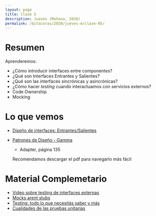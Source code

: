 ```yaml
---
layout: page
title: Clase 5
description: Jueves (Mañana, 2020)
permalink: /bitacoras/2020/jueves-m/clase-05/
---
```

# Resumen

Aprenderemos:

* ¿Cómo introducir interfaces entre componentes?
* ¿Qué son Interfaces Entrantes y Salientes?
* ¿Qué son las interfaces sincrónicas y asincrónicas?
* ¿Cómo hacer _testing_ cuando interactuamos con servicios externos?
* Code Ownership
* Mocking

# Lo que vemos

- [Diseño de interfaces: Entrantes/Salientes](https://docs.google.com/document/d/1LurA-bCEHhCsIPFiFg1rqfIdfe5SdS4wBePfG45nDqg/edit#)
- [Patrones de Diseño - Gamma](https://github.com/deepakkum21/Books/blob/master/Design%20Patterns%20-%20Elements%20of%20Reusable%20Object%20Oriented%20Software%20-%20GOF.pdf)
   - Adapter, página 135

  Recomendamos descargar el pdf para navegarlo más fácil

# Material Complemetario

- [Video sobre testing de interfaces externas](https://www.youtube.com/watch?v=-p7_NUDLRB0&index=1&list=PLTpxfh7PF3OpJSMNNPaYxLJii3Xm7PPA_)
- [Mocks arent stubs](https://martinfowler.com/articles/mocksArentStubs.html)
- [Testing: todo lo que necesitás saber y más](https://docs.google.com/document/d/11mVR-4wEZhlQMDEqrfQeYLypEsrSqXv98dr78SA0Oq4)
- [Cualidades de las pruebas unitarias](https://docs.google.com/document/d/11mVR-4wEZhlQMDEqrfQeYLypEsrSqXv98dr78SA0Oq4)
